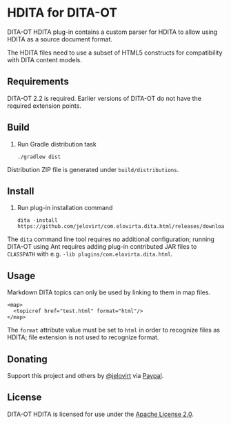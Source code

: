 HDITA for DITA-OT
=================

DITA-OT HDITA plug-in contains a custom parser for HDITA to allow
using HDITA as a source document format.

The HDITA files need to use a subset of HTML5 constructs for
compatibility with DITA content models.

Requirements
------------

DITA-OT 2.2 is required. Earlier versions of DITA-OT do not have the
required extension points.

Build
-----

1.  Run Gradle distribution task

    ~~~~ {.sh}
    ./gradlew dist
    ~~~~

Distribution ZIP file is generated under `build/distributions`.

Install
-------

1.  Run plug-in installation command

    ~~~~ {.sh}
    dita -install https://github.com/jelovirt/com.elovirta.dita.html/releases/download/0.1.0/com.elovirta.dita.html_0.1.0.zip
    ~~~~

The `dita` command line tool requires no additional configuration;
running DITA-OT using Ant requires adding plug-in contributed JAR files
to `CLASSPATH` with e.g. `-lib plugins/com.elovirta.dita.html`.

Usage
-----

Markdown DITA topics can only be used by linking to them in map files.

~~~~ {.xml}
<map>
  <topicref href="test.html" format="html"/>
</map>
~~~~

The `format` attribute value must be set to `html` in order to
recognize files as HDITA; file extension is not used to
recognize format.

Donating
--------

Support this project and others by [@jelovirt](https://github.com/jelovirt) via [Paypal](https://www.paypal.com/cgi-bin/webscr?cmd=_donations&business=jarno%40elovirta%2ecom&lc=FI&item_name=Support%20Open%20Source%20work&currency_code=EUR&bn=PP%2dDonationsBF%3abtn_donate_LG%2egif%3aNonHosted).

License
-------

DITA-OT HDITA is licensed for use under the [Apache License 2.0](http://www.apache.org/licenses/LICENSE-2.0).